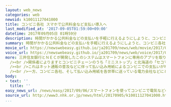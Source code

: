 ```yaml
---
layout: web_news
categories: web
newsid: k10011127041000
title: コンビニ各社 スマホで公共料金など支払い導入へ
last_modified_at: '2017-09-05T01:59:00+09:00'
datetime: 2017年09月05日 01時59分
description: 時間がかかる公共料金などの支払いを手軽に行えるようにしようと、コンビニ各社は払い込み用紙の代わりにスマートフォンを使う新たなシステムを相次いで導入することになりました。
summary: 時間がかかる公共料金などの支払いを手軽に行えるようにしようと、コンビニ各社は払い込み用紙の代わりにスマートフォンを使う新たなシステムを相次いで導入することになりました。
movie_url: https://newswebeasy.github.io/ja201709/news/web/movie/2017/09/06/k10011127041000.mp4
voice_url: https://newswebeasy.github.io/ja201709/news/web/voice/2017/09/06/k10011127041000.mp3
more: 三井住友銀行とＮＥＣが開発したこのシステムはスマートフォンに専用のアプリを取り込むと代金の支払いに必要なバーコードが表示され、利用者は払い込み用紙の代わりにスマホの画面をレジで読み取ってもらうことで現金での支払いができます。<br
  /><br />関係者によりますとコンビニチェーンのうち「ミニストップ」と北海道の「セコマ」が今月中にこのシステムを導入するほか、最大手の「セブンーイレブン・ジャパン」も、来年導入することがわかりました。<br
  /><br />これはネット通販の普及などに伴って払い込み用紙によるコンビニでの支払いが増えレジの待ち時間の短縮などが課題になっていることが背景にあります。利用者にとっては電気やガスなどの公共料金の支払いを手軽に行えるようになるほか、期限が近づくとスマホに通知されるため支払い忘れの防止にも役立ちます。<br
  /><br />一方、コンビニ各社、そして払い込み用紙を各世帯に送っている電力会社などにとっては業務の効率化につながることが期待され、こうした動きは今後、さらに広がっていきそうです。
body:
- text: ''
  title: ''
easy_news_url: /news/easy/2017/09/06/スマートフォンを使ってコンビニで電気などの料金を払う/
source_url: http://www3.nhk.or.jp/news/html/20170905/k10011127041000.html
...
```

